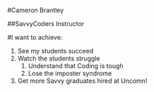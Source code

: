 #Cameron Brantley

##SavvyCoders Instructor

#I want to achieve:
1. See my students succeed
2. Watch the students struggle
    1. Understand that Coding is tough
    2. Lose the imposter syndrome
3. Get more Savvy graduates hired at Uncomn!
